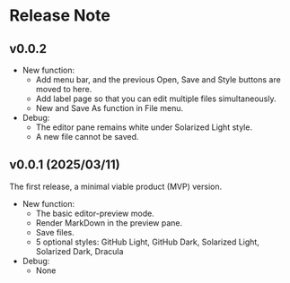 # Release Note

## v0.0.2

- New function:
	- Add menu bar, and the previous Open, Save and Style buttons are moved to here.
	- Add label page so that you can edit multiple files simultaneously.
	- New and Save As function in File menu.
- Debug:
	- The editor pane remains white under Solarized Light style.
	- A new file cannot be saved.

## v0.0.1 (2025/03/11)

The first release, a minimal viable product (MVP) version.

- New function:
	- The basic editor-preview mode.
	- Render MarkDown in the preview pane.
	- Save files.
	- 5 optional styles: GitHub Light, GitHub Dark, Solarized Light, Solarized Dark, Dracula
- Debug:
	- None